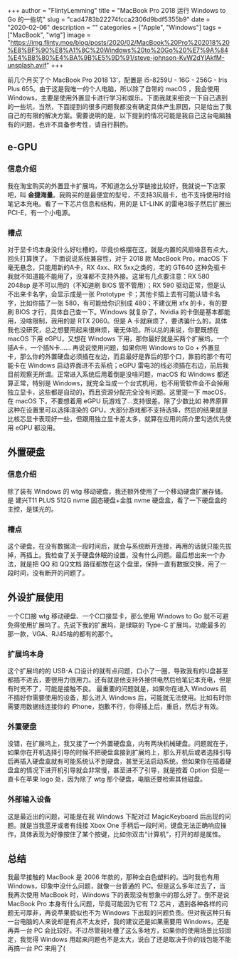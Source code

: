+++
author = "FlintyLemming"
title = "MacBook Pro 2018 运行 Windows to Go 的一些坑"
slug = "cad4783b22274fcca2306d9bdf5355b9"
date = "2020-02-06"
description = ""
categories = ["Apple", "Windows"]
tags = ["MacBook", "wtg"]
image = "https://img.flinty.moe/blog/posts/2020/02/MacBook%20Pro%202018%20%E8%BF%90%E8%A1%8C%20Windows%20to%20Go%20%E7%9A%84%E4%B8%80%E4%BA%9B%E5%9D%91/steve-johnson-KvW2dYlAkfM-unsplash.avif"
+++

前几个月买了个 MacBook Pro 2018 13‘，配置是 i5-8259U - 16G - 256G - Iris Plus 655。由于这是我唯一的个人电脑，所以除了自带的 macOS ，我会使用 Windows，主要是使用外置显卡进行学习和娱乐。下面我就来细说一下自己遇到的一些坑，当然，下面提到的很多问题我都没有确定具体产生原因，只是给出了我自己的有限的解决方案。需要说明的是，以下提到的情况可能是我自己这台电脑独有的问题，也许不具备参考性，请自行斟酌。

## e-GPU

### 信息介绍

我在淘宝购买的外置显卡扩展坞，不知道怎么分享链接比较好，我就说一下店家吧，叫 **金捷海量**。我购买的是最便宜的型号，不支持3风扇卡，也不支持使用时给笔记本充电。看了一下芯片信息和结构，用的是 LT-LINK 的雷电3板子然后扩展出 PCI-E，有一个小电源。

### 槽点

对于显卡坞本身没什么好吐槽的，毕竟价格摆在这，就是内置的风扇噪音有点大，回头打算换了。
下面说说系统兼容性，对于 2018 款 MacBook Pro，macOS 下毫无悬念，只能用新的A卡，RX 4xx、RX 5xx之类的，老的 GT640 这种免驱卡我就不知道能不能用了，没准都不支持外接。这里有几点要注意：RX 580 2048sp 是不可以用的（不知道刷 BIOS 管不管用）；RX 590 驱动正常，但是认不出来卡名字，会显示成是一张 Prototype 卡；其他卡插上去有可能认错卡名字，比如你插了一张 580，有可能给你识别成 480；不建议用 xfx 的卡，有的要刷 BIOS 才行，具体自己查一下。Windows 就复杂了，Nvidia 的卡倒是基本都能用，没啥限制，我用的是 RTX 2060。但是 A 卡就麻烦了，要诱骗什么的，具体我也没研究，总之想要用起来很麻烦，毫无体验。所以总的来说，你要既想在 macOS 下用 eGPU，又想在 Windows 下用，那你最好就是买两个扩展坞，一个插A卡，一个插N卡……
再说说使用问题，如果你用 Windows to Go + 外置显卡，那么你的外置硬盘必须插在左边，而且最好是靠后的那个口，靠前的那个有可能卡在 Windows 启动界面进不去系统；eGPU 雷电3的线必须插在右边，前后我目前观察无所谓。正常进入系统后用着倒是没啥问题，macOS 和 Windows 都还算正常，特别是 Windows，就完全当成一个台式机用，也不用管软件会不会掉用独立显卡，这些都是自动的，而且资源分配完全没有问题。这里提一下 macOS，在 macOS 下，不要想着用 eGPU 玩游戏了…支持很差。除了少数比如 神界原罪 这种在设置里可以选择渲染的 GPU，大部分游戏都不支持选择，然后的结果就是比核芯显卡表现好一些，但跟用独立显卡差太多，就算在应用的简介里勾选优先使用 eGPU 都没用。

## 外置硬盘

### 信息介绍

除了装有 Windows 的 wtg 移动硬盘，我还额外使用了一个移动硬盘扩展存储。是 建兴T11 PLUS 512G nvme 固态硬盘+金胜 nvme 硬盘盒，看了一下硬盘盒的主控，是镁光的。

### 槽点

这个硬盘，在没有数据流一段时间后，就会与系统断开连接，再用的话就只能先拔掉，再插上。我检查了关于硬盘休眠的设置，没有什么问题。最后想出来一个办法，就是把 QQ 和 QQ文档 路径都放在这个盘里，保持一直有数据交换，用了一段时间，没有断开的问题了。

## 外设扩展使用

一个C口接 wtg 移动硬盘、一个C口接显卡，那么使用 Windows to Go 就不可避免得使用扩展坞了。先说下我的扩展坞，是绿联的 Type-C 扩展坞，功能最多的那一款，VGA、RJ45啥的都有的那个。

### 扩展坞本身

这个扩展坞的的 USB-A 口设计的就有点问题，口小了一圈，导致我有的U盘甚至都插不进去，要很用力很用力。还有就是他支持外接供电然后给笔记本充电，但是有时充不了，可能是接触不良。
最重要的问题就是，如果你在进入 Windows 前不插好你需要使用的设备，那么进入 Windows 后，可能就无法使用。比如有时你需要用数据线连接你的 iPhone，抱歉不行，你得插上后，重启，然后才有效。

### 外置硬盘

没错，在扩展坞上，我又接了一个外置硬盘盒，内有两块机械硬盘。问题就在于，如果你在开机选择引导的时候不把硬盘盒接到扩展坞上，那么开机后或者选择引导后再插入硬盘盒就有可能系统认不到硬盘，甚至无法启动系统。但如果你在插着硬盘盒的情况下进开机引导就会非常慢，甚至进不了引导，就是按着 Option 但是一直卡在苹果 logo 处，因为除了 wtg 那个硬盘，电脑还要检索其他磁盘。

### 外部输入设备

这是最近出的问题，可能是在我 Windows 下配对过 MagicKeyboard 后出现的问题。就是当我蓝牙或者有线接 Xbox One 手柄后一段时间，键盘无法正确响应操作，具体表现为好像按住了某个按键，比如你双击“计算机”，打开的却是属性。

## 总结

我最早接触的 MacBook 是 2006 年款的，那种全白色塑料的。当时我也有用 Windows，印象中没什么问题，就像一台普通的 PC。但是这么多年过去了，当我再次使用 MacBook 时，Windows 下的表现没有想象中的那么好了。倒不是说 MacBook Pro 本身有什么问题，毕竟可能因为它有 T2 芯片，遇到各种各样的问题无可厚非，再说苹果貌似也不为 Windows 下出现的问题负责。但对我这种只有一台电脑的人来说却是有点不太友好，我的建议还是如果需要用 Windows，还是再弄一台 PC 会比较好。不过尽管我吐槽了这么多地方，如果你的使用场景比较固定，我觉得 Windows 用起来问题也不是太大，说白了还是取决于你的钱包能不能再搞一台 PC 来用了(